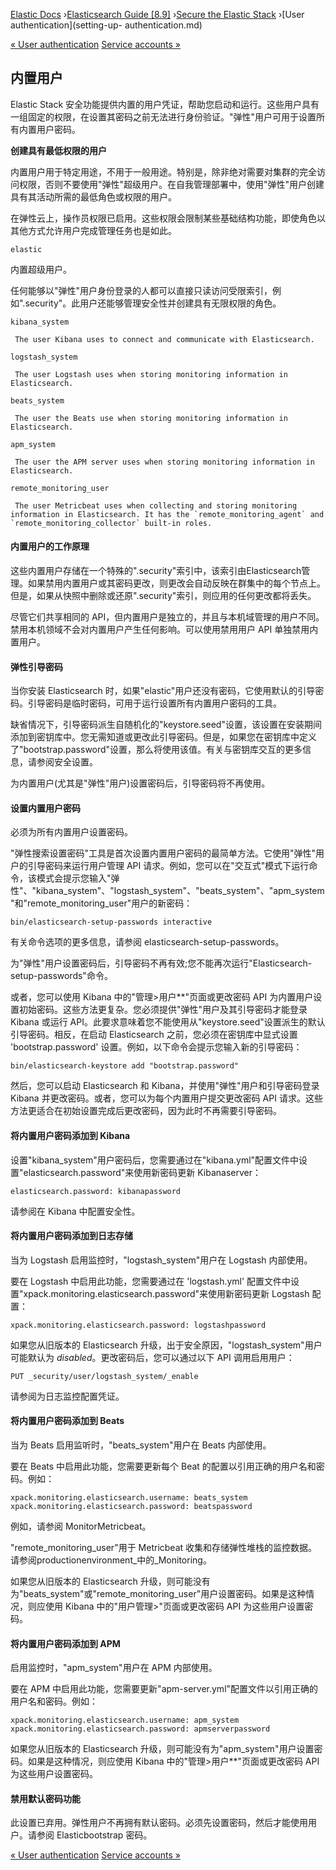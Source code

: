 

[Elastic Docs](/guide/) ›[Elasticsearch Guide [8.9]](index.md) ›[Secure the
Elastic Stack](secure-cluster.md) ›[User authentication](setting-up-
authentication.md)

[« User authentication](setting-up-authentication.md) [Service accounts
»](service-accounts.md)

## 内置用户

Elastic Stack 安全功能提供内置的用户凭证，帮助您启动和运行。这些用户具有一组固定的权限，在设置其密码之前无法进行身份验证。"弹性"用户可用于设置所有内置用户密码。

**创建具有最低权限的用户**

内置用户用于特定用途，不用于一般用途。特别是，除非绝对需要对集群的完全访问权限，否则不要使用"弹性"超级用户。在自我管理部署中，使用"弹性"用户创建具有其活动所需的最低角色或权限的用户。

在弹性云上，操作员权限已启用。这些权限会限制某些基础结构功能，即使角色以其他方式允许用户完成管理任务也是如此。

`elastic`

    

内置超级用户。

任何能够以"弹性"用户身份登录的人都可以直接只读访问受限索引，例如".security"。此用户还能够管理安全性并创建具有无限权限的角色。

`kibana_system`

     The user Kibana uses to connect and communicate with Elasticsearch. 
`logstash_system`

     The user Logstash uses when storing monitoring information in Elasticsearch. 
`beats_system`

     The user the Beats use when storing monitoring information in Elasticsearch. 
`apm_system`

     The user the APM server uses when storing monitoring information in Elasticsearch. 
`remote_monitoring_user`

     The user Metricbeat uses when collecting and storing monitoring information in Elasticsearch. It has the `remote_monitoring_agent` and `remote_monitoring_collector` built-in roles. 

#### 内置用户的工作原理

这些内置用户存储在一个特殊的".security"索引中，该索引由Elasticsearch管理。如果禁用内置用户或其密码更改，则更改会自动反映在群集中的每个节点上。但是，如果从快照中删除或还原".security"索引，则应用的任何更改都将丢失。

尽管它们共享相同的 API，但内置用户是独立的，并且与本机域管理的用户不同。禁用本机领域不会对内置用户产生任何影响。可以使用禁用用户 API 单独禁用内置用户。

#### 弹性引导密码

当你安装 Elasticsearch 时，如果"elastic"用户还没有密码，它使用默认的引导密码。引导密码是临时密码，可用于运行设置所有内置用户密码的工具。

缺省情况下，引导密码派生自随机化的"keystore.seed"设置，该设置在安装期间添加到密钥库中。您无需知道或更改此引导密码。但是，如果您在密钥库中定义了"bootstrap.password"设置，那么将使用该值。有关与密钥库交互的更多信息，请参阅安全设置。

为内置用户(尤其是"弹性"用户)设置密码后，引导密码将不再使用。

#### 设置内置用户密码

必须为所有内置用户设置密码。

"弹性搜索设置密码"工具是首次设置内置用户密码的最简单方法。它使用"弹性"用户的引导密码来运行用户管理 API 请求。例如，您可以在"交互式"模式下运行命令，该模式会提示您输入"弹性"、"kibana_system"、"logstash_system"、"beats_system"、"apm_system"和"remote_monitoring_user"用户的新密码：

    
    
    bin/elasticsearch-setup-passwords interactive

有关命令选项的更多信息，请参阅 elasticsearch-setup-passwords。

为"弹性"用户设置密码后，引导密码不再有效;您不能再次运行"Elasticsearch-setup-passwords"命令。

或者，您可以使用 Kibana 中的"管理>用户**"页面或更改密码 API 为内置用户设置初始密码。这些方法更复杂。您必须提供"弹性"用户及其引导密码才能登录 Kibana 或运行 API。此要求意味着您不能使用从"keystore.seed"设置派生的默认引导密码。相反，在启动 Elasticsearch 之前，您必须在密钥库中显式设置 'bootstrap.password' 设置。例如，以下命令会提示您输入新的引导密码：

    
    
    bin/elasticsearch-keystore add "bootstrap.password"

然后，您可以启动 Elasticsearch 和 Kibana，并使用"弹性"用户和引导密码登录 Kibana 并更改密码。或者，您可以为每个内置用户提交更改密码 API 请求。这些方法更适合在初始设置完成后更改密码，因为此时不再需要引导密码。

#### 将内置用户密码添加到 Kibana

设置"kibana_system"用户密码后，您需要通过在"kibana.yml"配置文件中设置"elasticsearch.password"来使用新密码更新 Kibanaserver：

    
    
    elasticsearch.password: kibanapassword

请参阅在 Kibana 中配置安全性。

#### 将内置用户密码添加到日志存储

当为 Logstash 启用监控时，"logstash_system"用户在 Logstash 内部使用。

要在 Logstash 中启用此功能，您需要通过在 'logstash.yml' 配置文件中设置"xpack.monitoring.elasticsearch.password"来使用新密码更新 Logstash 配置：

    
    
    xpack.monitoring.elasticsearch.password: logstashpassword

如果您从旧版本的 Elasticsearch 升级，出于安全原因，"logstash_system"用户可能默认为 _disabled_。更改密码后，您可以通过以下 API 调用启用用户：

    
    
    PUT _security/user/logstash_system/_enable

请参阅为日志监控配置凭证。

#### 将内置用户密码添加到 Beats

当为 Beats 启用监听时，"beats_system"用户在 Beats 内部使用。

要在 Beats 中启用此功能，您需要更新每个 Beat 的配置以引用正确的用户名和密码。例如：

    
    
    xpack.monitoring.elasticsearch.username: beats_system
    xpack.monitoring.elasticsearch.password: beatspassword

例如，请参阅 MonitorMetricbeat。

"remote_monitoring_user"用于 Metricbeat 收集和存储弹性堆栈的监控数据。请参阅productionenvironment_中的_Monitoring。

如果您从旧版本的 Elasticsearch 升级，则可能没有为"beats_system"或"remote_monitoring_user"用户设置密码。如果是这种情况，则应使用 Kibana 中的"用户管理>"页面或更改密码 API 为这些用户设置密码。

#### 将内置用户密码添加到 APM

启用监控时，"apm_system"用户在 APM 内部使用。

要在 APM 中启用此功能，您需要更新"apm-server.yml"配置文件以引用正确的用户名和密码。例如：

    
    
    xpack.monitoring.elasticsearch.username: apm_system
    xpack.monitoring.elasticsearch.password: apmserverpassword

如果您从旧版本的 Elasticsearch 升级，则可能没有为"apm_system"用户设置密码。如果是这种情况，则应使用 Kibana 中的"管理>用户**"页面或更改密码 API 为这些用户设置密码。

#### 禁用默认密码功能

此设置已弃用。弹性用户不再拥有默认密码。必须先设置密码，然后才能使用用户。请参阅 Elasticbootstrap 密码。

[« User authentication](setting-up-authentication.md) [Service accounts
»](service-accounts.md)
